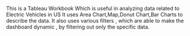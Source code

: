 This is a Tableau Workbook 
Which is useful in analyzing data related to Electric Vehicles in US
It uses Area Chart,Map,Donut Chart,Bar Charts to describe the data.
It also uses various filters , which are able to make the dashboard dynamic , by filtering out only the specific data.
